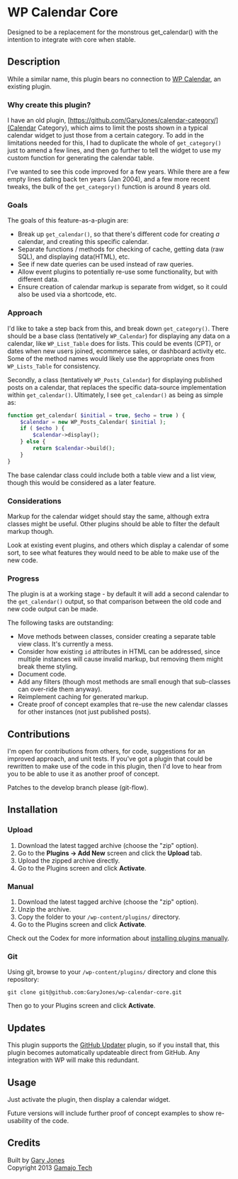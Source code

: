 # WP Calendar Core

Designed to be a replacement for the monstrous get_calendar() with the intention to integrate with core when stable.

## Description

While a similar name, this plugin bears no connection to [WP Calendar](http://wordpress.org/plugins/wp-calendar), an existing plugin.

### Why create this plugin?

I have an old plugin, [https://github.com/GaryJones/calendar-category/](Calendar Category), which aims to limit the posts shown in a typical calendar widget to just those from a certain category. To add in the limitations needed for this, I had to duplicate the whole of `get_category()` just to amend a few lines, and then go further to tell the widget to use my custom function for generating the calendar table.

I've wanted to see this code improved for a few years. While there are a few empty lines dating back ten years (Jan 2004), and a few more recent tweaks, the bulk of the `get_category()` function is around 8 years old.

### Goals

The goals of this feature-as-a-plugin are:

* Break up `get_calendar()`, so that there's different code for creating _a_ calendar, and creating this specific calendar.
* Separate functions / methods for checking of cache, getting data (raw SQL), and displaying data(HTML), etc.
* See if new date queries can be used instead of raw queries.
* Allow event plugins to potentially re-use some functionality, but with different data.
* Ensure creation of calendar markup is separate from widget, so it could also be used via a shortcode, etc.

### Approach

I'd like to take a step back from this, and break down `get_category()`. There should be a base class (tentatively `WP_Calendar`) for displaying any data on a calendar, like `WP_List_Table` does for lists. This could be events (CPT), or dates when new users joined, ecommerce sales, or dashboard activity etc. Some of the method names would likely use the appropriate ones from `WP_Lists_Table` for consistency.

Secondly, a class (tentatively `WP_Posts_Calendar`) for displaying published posts on a calendar, that replaces the specific data-source implementation within `get_calendar()`. Ultimately, I see `get_calendar()` as being as simple as:

~~~php
function get_calendar( $initial = true, $echo = true ) {
	$calendar = new WP_Posts_Calendar( $initial );
	if ( $echo ) {
		$calendar->display();
	} else {
		return $calendar->build();
	}
}
~~~

The base calendar class could include both a table view and a list view, though this would be considered as a later feature.

### Considerations

Markup for the calendar widget should stay the same, although extra classes might be useful. Other plugins should be able to filter the default markup though.

Look at existing event plugins, and others which display a calendar of some sort, to see what features they would need to be able to make use of the new code.

### Progress

The plugin is at a working stage - by default it will add a second calendar to the `get_calendar()` output, so that comparison between the old code and new code output can be made.

The following tasks are outstanding:

* Move methods between classes, consider creating a separate table view class. It's currently a mess.
* Consider how existing `id` attributes in HTML can be addressed, since multiple instances will cause invalid markup, but removing them might break theme styling.
* Document code.
* Add any filters (though most methods are small enough that sub-classes can over-ride them anyway).
* Reimplement caching for generated markup.
* Create proof of concept examples that re-use the new calendar classes for other instances (not just published posts).

## Contributions

I'm open for contributions from others, for code, suggestions for an improved approach, and unit tests. If you've got a plugin that could be rewritten to make use of the code in this plugin, then I'd love to hear from you to be able to use it as another proof of concept.

Patches to the develop branch please (git-flow).

## Installation

### Upload

1. Download the latest tagged archive (choose the "zip" option).
2. Go to the __Plugins -> Add New__ screen and click the __Upload__ tab.
3. Upload the zipped archive directly.
4. Go to the Plugins screen and click __Activate__.

### Manual

1. Download the latest tagged archive (choose the "zip" option).
2. Unzip the archive.
3. Copy the folder to your `/wp-content/plugins/` directory.
4. Go to the Plugins screen and click __Activate__.

Check out the Codex for more information about [installing plugins manually](http://codex.wordpress.org/Managing_Plugins#Manual_Plugin_Installation).

### Git

Using git, browse to your `/wp-content/plugins/` directory and clone this repository:

`git clone git@github.com:GaryJones/wp-calendar-core.git`

Then go to your Plugins screen and click __Activate__.

## Updates

This plugin supports the [GitHub Updater](https://github.com/afragen/github-updater) plugin, so if you install that, this plugin becomes automatically updateable direct from GitHub. Any integration with WP will make this redundant.

## Usage

Just activate the plugin, then display a calendar widget.

Future versions will include further proof of concept examples to show re-usability of the code.

## Credits

Built by [Gary Jones](https://twitter.com/GaryJ)  
Copyright 2013 [Gamajo Tech](http://gamajo.com/)

